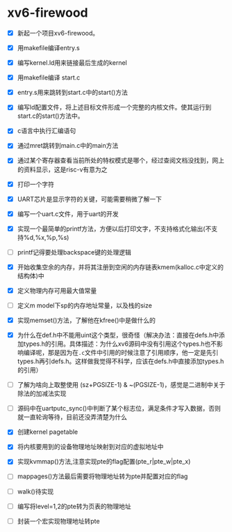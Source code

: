 # xv6-firewood

- [x] 新起一个项目xv6-firewood。
- [x] 用makefile编译entry.s
- [x] 编写kernel.ld用来链接最后生成的kernel
- [x] 用makefile编译 start.c
- [x] entry.s用来跳转到start.c中的start()方法
- [x] 编写ld配置文件，将上述目标文件形成一个完整的内核文件。使其运行到start.c的start()方法中。
- [x] c语言中执行汇编语句
- [x] 通过mret跳转到main.c中的main方法
- [x] 通过某个寄存器查看当前所处的特权模式是哪个，经过查阅文档没找到，网上的资料显示，这是risc-v有意为之
- [x] 打印一个字符
- [x] UART芯片是显示字符的关键，可能需要稍微了解一下
- [x] 编写一个uart.c文件，用于uart的开发
- [x] 实现一个最简单的printf方法，方便以后打印文字，不支持格式化输出(不支持%d,%x,%p,%s)
- [ ] printf记得要处理backspace键的处理逻辑
- [x] 开始收集空余的内存，并将其注册到空闲的内存链表kmem(kalloc.c中定义的结构体)中
- [x] 定义物理内存可用最大值常量
- [ ] 定义m model下sp的内存地址常量，以及栈的size
- [x] 实现memset()方法，了解他在kfree()中是做什么的
- [x] 为什么在def.h中不能用uint这个类型，很奇怪（解决办法：直接在defs.h中添加types.h的引用。具体描述：为什么xv6源码中没有引用这个types.h也不影响编译呢，那是因为在`.c`文件中引用的时候注意了引用顺序，他一定是先引types.h再引defs.h。这样做我觉得不科学，应该在defs.h中直接添加types.h的引用）
- [ ] 了解为啥向上取整使用 (sz+PGSIZE-1) & ~(PGSIZE-1)，感觉是二进制中关于除法的加减法实现
- [ ] 源码中在uartputc_sync()中判断了某个标志位，满足条件才写入数据，否则就一直轮询等待，目前还没弄清楚为什么
- [x] 创建kernel pagetable
- [x] 将内核要用到的设备物理地址映射到对应的虚拟地址中
- [x] 实现kvmmap()方法,注意实现pte的flag配置(pte_r|pte_w|pte_x)
- [ ] mappages()方法最后需要将物理地址转为pte并配置对应的flag
- [ ] walk()待实现
- [ ] 编写将level=1,2的pte转为页表的物理地址
- [ ] 封装一个宏实现物理地址转pte

